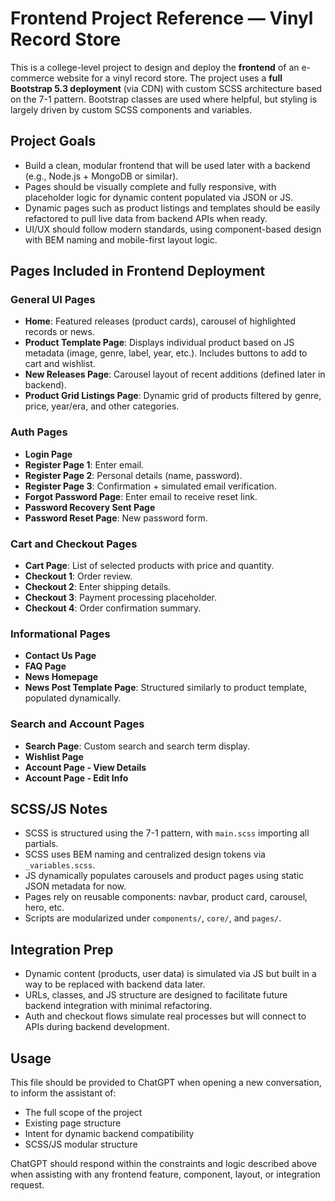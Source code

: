 # Frontend Project Reference — Vinyl Record Store

This is a college-level project to design and deploy the **frontend** of an e-commerce website for a vinyl record store. The project uses a **full Bootstrap 5.3 deployment** (via CDN) with custom SCSS architecture based on the 7-1 pattern. Bootstrap classes are used where helpful, but styling is largely driven by custom SCSS components and variables.

## Project Goals

- Build a clean, modular frontend that will be used later with a backend (e.g., Node.js + MongoDB or similar).
- Pages should be visually complete and fully responsive, with placeholder logic for dynamic content populated via JSON or JS.
- Dynamic pages such as product listings and templates should be easily refactored to pull live data from backend APIs when ready.
- UI/UX should follow modern standards, using component-based design with BEM naming and mobile-first layout logic.

## Pages Included in Frontend Deployment

### General UI Pages
- **Home**: Featured releases (product cards), carousel of highlighted records or news.
- **Product Template Page**: Displays individual product based on JS metadata (image, genre, label, year, etc.). Includes buttons to add to cart and wishlist.
- **New Releases Page**: Carousel layout of recent additions (defined later in backend).
- **Product Grid Listings Page**: Dynamic grid of products filtered by genre, price, year/era, and other categories.

### Auth Pages
- **Login Page**
- **Register Page 1**: Enter email.
- **Register Page 2**: Personal details (name, password).
- **Register Page 3**: Confirmation + simulated email verification.
- **Forgot Password Page**: Enter email to receive reset link.
- **Password Recovery Sent Page**
- **Password Reset Page**: New password form.

### Cart and Checkout Pages
- **Cart Page**: List of selected products with price and quantity.
- **Checkout 1**: Order review.
- **Checkout 2**: Enter shipping details.
- **Checkout 3**: Payment processing placeholder.
- **Checkout 4**: Order confirmation summary.

### Informational Pages
- **Contact Us Page**
- **FAQ Page**
- **News Homepage**
- **News Post Template Page**: Structured similarly to product template, populated dynamically.

### Search and Account Pages
- **Search Page**: Custom search and search term display.
- **Wishlist Page**
- **Account Page - View Details**
- **Account Page - Edit Info**

## SCSS/JS Notes

- SCSS is structured using the 7-1 pattern, with `main.scss` importing all partials.
- SCSS uses BEM naming and centralized design tokens via `_variables.scss`.
- JS dynamically populates carousels and product pages using static JSON metadata for now.
- Pages rely on reusable components: navbar, product card, carousel, hero, etc.
- Scripts are modularized under `components/`, `core/`, and `pages/`.

## Integration Prep

- Dynamic content (products, user data) is simulated via JS but built in a way to be replaced with backend data later.
- URLs, classes, and JS structure are designed to facilitate future backend integration with minimal refactoring.
- Auth and checkout flows simulate real processes but will connect to APIs during backend development.

## Usage

This file should be provided to ChatGPT when opening a new conversation, to inform the assistant of:
- The full scope of the project
- Existing page structure
- Intent for dynamic backend compatibility
- SCSS/JS modular structure

ChatGPT should respond within the constraints and logic described above when assisting with any frontend feature, component, layout, or integration request.
